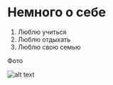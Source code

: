 # Немного о себе

1. Люблю учиться
2. Люблю отдыхать
3. Люблю свою семью

Фото

![alt text](../baby-cheetah-fkh6iyqvig3yriej.jpg)